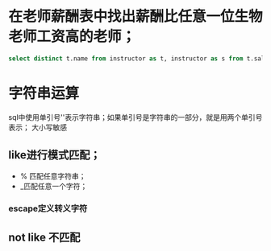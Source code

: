 # 在老师薪酬表中找出薪酬比任意一位生物老师工资高的老师；
```sql
select distinct t.name from instructor as t, instructor as s from t.salary > s.salary and s.dept_name = 'Biology';
```
# 字符串运算
sql中使用单引号''表示字符串；如果单引号是字符串的一部分，就是用两个单引号表示；
大小写敏感
## like进行模式匹配；
* % 匹配任意字符串；
* _匹配任意一个字符；
### escape定义转义字符
## not like 不匹配
